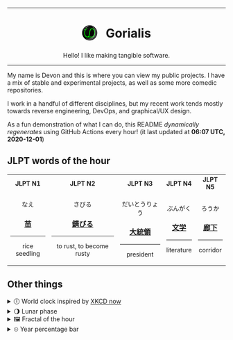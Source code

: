 ***

<h1 align="center">
<sub>
    <img src="readme/resources/avatar.png" height="36">
</sub>
&nbsp;
Gorialis
</h1>
<p align="center">
Hello! I like making tangible software.
</p>

***

My name is Devon and this is where you can view my public projects. I have a mix of stable and experimental projects, as well as some more comedic repositories.

I work in a handful of different disciplines, but my recent work tends mostly towards reverse engineering, DevOps, and graphical/UX design.

As a fun demonstration of what I can do, this README *dynamically regenerates* using GitHub Actions every hour! (it last updated at **06:07 UTC, 2020-12-01**)

<h2>JLPT words of the hour</h2>
<table>
    <tr>
        <th>JLPT N1</th>
        <th>JLPT N2</th>
        <th>JLPT N3</th>
        <th>JLPT N4</th>
        <th>JLPT N5</th>
    </tr>
    <tr>
        <td>
            <p align="center">なえ</p>
            <h3 align="center"><b><a href="https://jisho.org/search/%E8%8B%97">苗</a></b></h3>
            <hr>
            <p align="center">rice seedling</p>
        </td>
        <td>
            <p align="center">さびる</p>
            <h3 align="center"><b><a href="https://jisho.org/search/%E9%8C%86%E3%81%B3%E3%82%8B">錆びる</a></b></h3>
            <hr>
            <p align="center">to rust,<wbr> to become rusty</p>
        </td>
        <td>
            <p align="center">だいとうりょう</p>
            <h3 align="center"><b><a href="https://jisho.org/search/%E5%A4%A7%E7%B5%B1%E9%A0%98">大統領</a></b></h3>
            <hr>
            <p align="center">president</p>
        </td>
        <td>
            <p align="center">ぶんがく</p>
            <h3 align="center"><b><a href="https://jisho.org/search/%E6%96%87%E5%AD%A6">文学</a></b></h3>
            <hr>
            <p align="center">literature</p>
        </td>
        <td>
            <p align="center">ろうか</p>
            <h3 align="center"><b><a href="https://jisho.org/search/%E5%BB%8A%E4%B8%8B">廊下</a></b></h3>
            <hr>
            <p align="center">corridor</p>
        </td>
    </tr>
</table>

<h2>Other things</h2>
<details>
<summary>🕕  World clock inspired by <a href="https://xkcd.com/now">XKCD now</a></summary>

> <img src="generated/now.png" width="512">

</details>
<details>
<summary>🌖 Lunar phase</summary>

The moon is approximately 56.59% through its phase (Waning Gibbous).

</details>
<details>
<summary>&#x1f5bc; Fractal of the hour</summary>

> <img src="generated/fractal.png" width="512">

</details>
<details>
<summary>&#x23f2; Year percentage bar</summary>
<pre><code>2020 [██████████████████▁▁] 91.60%</code></pre>
</details>
